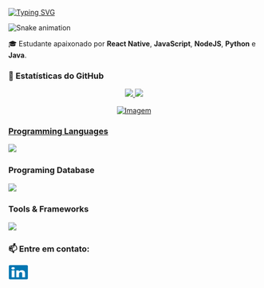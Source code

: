 <!--título-->
[![Typing SVG](https://readme-typing-svg.herokuapp.com/?color=4B0082&size=35&center=true&vCenter=true&width=1000&lines=Opa+bom%3F+Prazer,+Gabriel+Valle)](https://git.io/typing-svg)


<!--snake-->
![Snake animation](https://github.com/LuigiGF/LuigiGF/blob/output/github-contribution-grid-snake.svg)

🎓 Estudante apaixonado por **React Native**, **JavaScript**, **NodeJS**, **Python** e **Java**.

<h3>🚀 Estatísticas do GitHub </h3>

<!-- GithubStats -->
<div align="center">
  <a href="https://github.com/gabrielvalle00">
  <img height="165em" src="https://github-readme-stats.vercel.app/api?username=gabrielvalle00&theme=synthwave&hide_border=false&include_all_commits=false&count_private=false"/>
  <img height="165em" src="https://github-readme-stats.vercel.app/api/top-langs/?username=gabrielvalle00&theme=synthwave&hide_border=false&include_all_commits=false&count_private=false&layout=compact"/>
</div>




<!-- GIF -->
<p align="center">
  <img align="center" src="https://github.com/VariableBee/VariableBee/assets/77739311/4e9f41af-6b57-49a7-b15a-74322e96b4d7" alt="Imagem">
</p>


<!-- Skills: Programming Languages -->
  <div style="flex-basis: 48%;">
    <h3>Programming Languages</h3>
    <p >
     <a href="https://skillicons.dev">
    <img src="https://skillicons.dev/icons?i=java,nodejs,css,html,js,npm,py,react,ts&theme=light" />
  </a>
</p>
 
  </div>

<div style="flex-basis: 48%;">
    <h3>Programing Database</h3>
    <p >
     <a href="https://skillicons.dev">
    <img src="https://skillicons.dev/icons?i=mysql,sqlite&theme=light" />
  </a>
</p>
  </div>

  
  <!-- Skills: Tools & Frameworks -->
<div style="flex-basis: 48%;">
    <h3>Tools & Frameworks</h3>
    <p >
     <a href="https://skillicons.dev">
    <img src="https://skillicons.dev/icons?i=vscode,git,github,figma,bootstrap,androidstudio&theme=light" />
  </a>
</p>
  </div>

<h3>📫 Entre em contato:</h3>
<a href="https://www.linkedin.com/in/gabriel-valle-159170242/" target="_blank">
    <img align="center" alt="LinkedIn" height="30" width="40" src="https://raw.githubusercontent.com/devicons/devicon/master/icons/linkedin/linkedin-original.svg">
</a>


